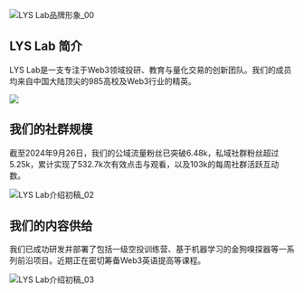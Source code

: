 ![LYS Lab品牌形象_00](https://cdn.jsdelivr.net/gh/zey9991/mdpic/202409301525035.png)

## LYS Lab 简介

LYS Lab是一支专注于Web3领域投研、教育与量化交易的创新团队。我们的成员均来自中国大陆顶尖的985高校及Web3行业的精英。

![](https://cdn.jsdelivr.net/gh/zey9991/mdpic/LYS%2520Lab%25E4%25BB%258B%25E7%25BB%258D%25E5%2588%259D%25E7%25A8%25BF_01.png)

## 我们的社群规模

截至2024年9月26日，我们的公域流量粉丝已突破6.48k，私域社群粉丝超过5.25k，累计实现了532.7k次有效点击与观看，以及103k的每周社群活跃互动数。

![LYS Lab介绍初稿_02](https://cdn.jsdelivr.net/gh/zey9991/mdpic/LYS%20Lab%E4%BB%8B%E7%BB%8D%E5%88%9D%E7%A8%BF_02.png)

## 我们的内容供给

我们已成功研发并部署了包括一级空投训练营、基于机器学习的金狗嗅探器等一系列前沿项目。近期正在密切筹备Web3英语提高等课程。

![LYS Lab介绍初稿_03](https://cdn.jsdelivr.net/gh/zey9991/mdpic/LYS%20Lab%E4%BB%8B%E7%BB%8D%E5%88%9D%E7%A8%BF_03.png)

